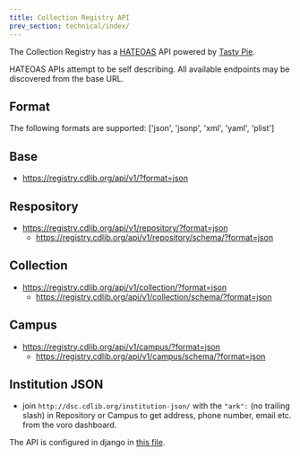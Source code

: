 ```yaml
---
title: Collection Registry API 
prev_section: technical/index/
---
```


The Collection Registry has a [HATEOAS](http://en.wikipedia.org/wiki/HATEOAS) API powered by [Tasty Pie](http://tastypieapi.org).

HATEOAS APIs attempt to be self describing.  All available endpoints may be discovered from the base URL.

## Format
  The following formats are supported: ['json', 'jsonp', 'xml', 'yaml', 'plist']

## Base 
 * https://registry.cdlib.org/api/v1/?format=json

## Respository
 * https://registry.cdlib.org/api/v1/repository/?format=json
   * https://registry.cdlib.org/api/v1/repository/schema/?format=json

## Collection
 * https://registry.cdlib.org/api/v1/collection/?format=json
   * https://registry.cdlib.org/api/v1/collection/schema/?format=json

## Campus
  * https://registry.cdlib.org/api/v1/campus/?format=json
    *  https://registry.cdlib.org/api/v1/campus/schema/?format=json

## Institution JSON
  * join `http://dsc.cdlib.org/institution-json/` with the `"ark":` (no trailing slash) in Repository or Campus to get address, phone number, email etc. from the voro dashboard.

The API is configured in django in [this file](https://github.com/ucldc/avram/blob/master/library_collection/api.py).
